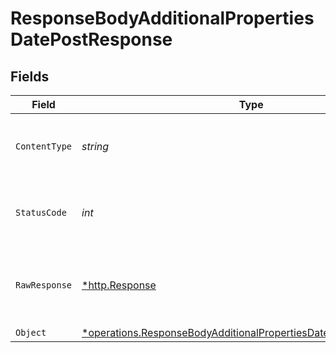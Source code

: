 # ResponseBodyAdditionalPropertiesDatePostResponse


## Fields

| Field                                                                                                                                                      | Type                                                                                                                                                       | Required                                                                                                                                                   | Description                                                                                                                                                |
| ---------------------------------------------------------------------------------------------------------------------------------------------------------- | ---------------------------------------------------------------------------------------------------------------------------------------------------------- | ---------------------------------------------------------------------------------------------------------------------------------------------------------- | ---------------------------------------------------------------------------------------------------------------------------------------------------------- |
| `ContentType`                                                                                                                                              | *string*                                                                                                                                                   | :heavy_check_mark:                                                                                                                                         | HTTP response content type for this operation                                                                                                              |
| `StatusCode`                                                                                                                                               | *int*                                                                                                                                                      | :heavy_check_mark:                                                                                                                                         | HTTP response status code for this operation                                                                                                               |
| `RawResponse`                                                                                                                                              | [*http.Response](https://pkg.go.dev/net/http#Response)                                                                                                     | :heavy_minus_sign:                                                                                                                                         | Raw HTTP response; suitable for custom response parsing                                                                                                    |
| `Object`                                                                                                                                                   | [*operations.ResponseBodyAdditionalPropertiesDatePostResponseBody](../../../pkg/models/operations/responsebodyadditionalpropertiesdatepostresponsebody.md) | :heavy_minus_sign:                                                                                                                                         | OK                                                                                                                                                         |